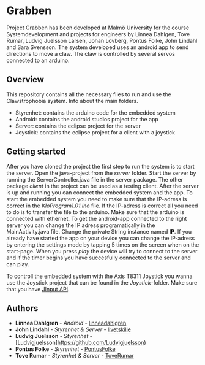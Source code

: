 # Grabben
Project Grabben has been developed at Malmö University for the course Systemdevelopment and projects for engineers by Linnea Dahlgen, Tove Rumar, Ludvig Juelsson Larsen, Johan Lövberg, Pontus Folke, John Lindahl and Sara Svensson. The system developed uses an android app to send directions to move a claw. The claw is controlled by several servos connected to an arduino. 

## Overview 

This repository contains all the necessary files to run and use the Clawstrophobia system. Info about the main folders.

- Styrenhet: contains the arduino code for the embedded system 
- Android: contains the android studios project for the app
- Server: contains the eclipse project for the server
- Joystick: contains the eclipse project for a client with a joystick

## Getting started

After you have cloned the project the first step to run the system is to start the server. Open the java-project from the *server* folder. Start the server by running the ServerController.java file in the server package. The other package *client* in the project can be used as a testing client. After the server is up and running you can connect the embedded system and the app. To start the embedded system you need to make sure that the IP-adress is correct in the *KloProgram1.01.ino* file. If the IP-adress is correct all you need to do is to transfer the file to the arduino. Make sure that the arduino is connected with ethernet. To get the android-app connected to the right server you can change the IP adress programatically in the MainActivity.java file. Change the private String instance named **IP**. If you already have started the app on your device you can change the IP-adress by entering the settings mode by tapping 5 times on the screen when on the start-page. When you press *play* the device will try to connect to the server and if the timer begins you have succesfully connected to the server and can play. 

To controll the embedded system with the Axis T8311 Joystick you wanna use the Joystick project that can be found in the *Joystick*-folder. Make sure that you have [JInput API](https://gametutorial.bozjatorium.com/article/JInput-Joystick-Test).

## Authors

- **Linnea Dahlgren** - *Android* - [linneadahlgren](https://github.com/linneadahlgren)
- **John Lindahl** - *Styrenhet & Server* - [livetskille](https://github.com/Livetskille)
- **Ludvig Juelsson** - *Styrenhet* - [Ludvigjuelsson]https://github.com/Ludvigjuelsson)
- **Pontus Folke** - *Styrenhet* - [PontusFolke](https://github.com/PontusFolke)
- **Tove Rumar** - *Styrenhet & Server* - [ToveRumar](https://github.com/ToveRumar)
